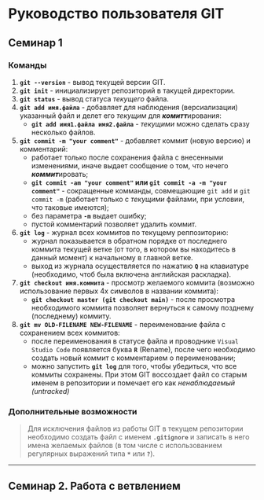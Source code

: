 # Руководство пользователя GIT
## Семинар 1
### Команды
1. **`git --version`** - вывод текущей версии GIT.
2. **`git init`** - инициализирует репозиторий в такущей директории.
3. **`git status`** - вывод статуса *текущего* файла.
4. **`git add имя.файла`** - добавляет для наблюдения (версиализации) указанный файл и делет его *текущим* для ***комитт***ирования:
    * **`git add имя1.файла имя2.файла`** - *текущими* можно сделать сразу несколько файлов.
5. **`git commit -m "your comment"`** - добавляет коммит (новую версию) и комментарий:
    * работает только после сохранения файла с внесенными изменениями, иначе выдает сообщение о том, что нечего ***коммит***ировать;
    * **`git commit -am "your comment"` или `git commit -a -m "your comment"`** - сокращенные комманды, совмещающие `git add` и `git commit -m` (работает только с *текущими* файлами, при условии, что таковые имеются);
    * без параметра **`-m`** выдает ошибку;
    * пустой комментарий позволяет удалить коммит.
6. **`git log`** - журнал всех коммитов по текущему реппозиторию:
    * журнал показывается в обратном порядке от последнего коммита текущей ветке (от того, в котором вы находитесь в данный момент) к начальному в главной ветке.
    * выход из журнала осуществляется по нажатию **`Q`** на клавиатуре (необходимо, чтоб была включена английская раскладка).
7. **`git checkout имя.коммита`** - просмотр желаемого коммита (возможно использование первых 4х символов в названии коммита):
    * **`git checkout master (git checkout main)`** - после просмотра необходимого коммита позволяет вернуться к самому позднему (последнему) коммиту.
8. **`git mv OLD-FILENAME NEW-FILENAME`** - переименование файла с сохранением всех коммитов:
    * после переименования в статусе файла и проводнике `Visual Studio Code` появляется буква **`R`** (Rename), после чего необходимо создать новый коммит с комментарием о переименовании;
    * можно запустить **`git log`** для того, чтобы убедиться, что все коммиты сохранены. При этом GIT воссоздает файл со старым именем в репозитории и помечает его как *ненаблюдаемый (untracked)*

### Дополнительные возможности
> Для исключения файлов из работы GIT в текущем репозитории необходимо создать файл с именем **`.gitignore`** и записать в него имена желаемых файлов (в том числе с использованием регулярных выражений типа **`*`** или **`?`**).

***

## Семинар 2. Работа с ветвлением

